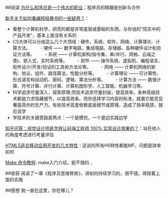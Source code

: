 ##阅读
[为什么程序员是一个伟大的职业](http://www.html5cn.org/article-7399-1.html)：程序员的精髓是创新与合作

[新手关于如何看编程经典书的一些疑惑？](http://www.imooc.com/wap/wenda/id/229469)：

* 看整个计算机科学，研究的都是非常底层或基础的东西，与你说的“现实中的产品开发”，基本上是没有关系的
* CS大体可以分成这么几个大领域：硬件、系统、软件、网络、计算理论、计算方法。
　　- 硬件 —— 数字电路、集成电路、存储器、各种硬件设计和验证方法等。
　　- 系统 —— 计算机架构(指令集、串/并行、网格、云端之类)、嵌入式、实时系统等。
　　- 软件 —— 操作系统、虚拟机、编程语言、软件设计/开发/验证的工具和方法论等。
　　- 网络 —— 计算机网络的架构、协议、组件、路径算法、性能分析等。
　　- 计算理论 —— 可计算性、形式语言和自动机、密码、逻辑、算法分析等。
　　- 计算方法 —— 数值计算、符号计算、并行计算、计算机图形学、人工智能、机器学习等。
* 科学追求尽量深入，探索原理;而技术追求尽量封装，提高效率。各种高级技术都是力求隐藏细节，以提高效率。而你选择学习内容的标准，就看它能否显著提高你的生产力。有些技术高度依赖底层细节或原理，造成了效率瓶颈，就应该学
* 学技术的关键思路是两点：一个是模仿，一个是边实践边学

[知乎问答：视觉设计师是怎样让前端工程师 100% 实现设计效果的？](http://www.zhihu.com/question/27743708/answer/38963020)：站在他人的角度考虑进行考量评估

[HTML5适合移动应用开发的几大特性](http://www.html5cn.org/article-7395-1.html)：这说的所有H5特性都能MF，问题是效率如何

[Make 命令教程](http://www.ruanyifeng.com/blog/2015/02/make.html): make入门介绍，挺不错的...

##收获
阅读了一章《程序员思维修炼》，讲如何持续学习的，很不错，得按着上面的实施

##感想
我一直在这里，你在哪儿？
